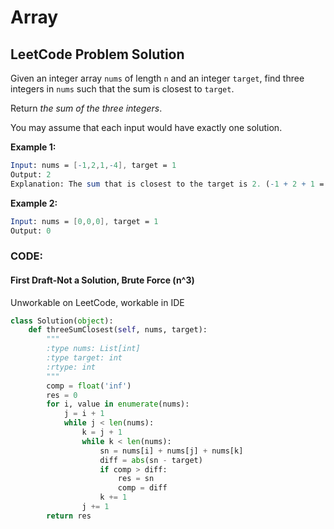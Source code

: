 # Array

## LeetCode Problem Solution 

Given an integer array `nums` of length `n` and an integer `target`, find three integers in `nums` such that the sum is closest to `target`.

Return *the sum of the three integers*.

You may assume that each input would have exactly one solution.

**Example 1:**

```mathematica
Input: nums = [-1,2,1,-4], target = 1
Output: 2
Explanation: The sum that is closest to the target is 2. (-1 + 2 + 1 = 2).
```

**Example 2:**

```mathematica
Input: nums = [0,0,0], target = 1
Output: 0
```

### CODE:

#### First Draft-Not a Solution, Brute Force (n^3)

Unworkable on LeetCode, workable in IDE

```python
class Solution(object):
    def threeSumClosest(self, nums, target):
        """
        :type nums: List[int]
        :type target: int
        :rtype: int
        """
        comp = float('inf')
        res = 0
        for i, value in enumerate(nums):
            j = i + 1
            while j < len(nums):
                k = j + 1
                while k < len(nums):
                    sn = nums[i] + nums[j] + nums[k]
                    diff = abs(sn - target)
                    if comp > diff:
                        res = sn
                        comp = diff
                    k += 1
                j += 1
        return res
```











